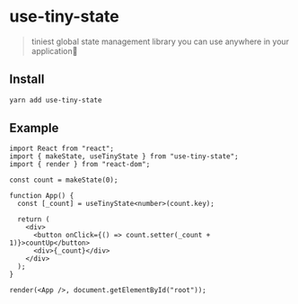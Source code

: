# use-tiny-state

> tiniest global state management library you can use anywhere in your application🤞

## Install

```bash
yarn add use-tiny-state
```

## Example

```tsx
import React from "react";
import { makeState, useTinyState } from "use-tiny-state";
import { render } from "react-dom";

const count = makeState(0);

function App() {
  const [_count] = useTinyState<number>(count.key);

  return (
    <div>
      <button onClick={() => count.setter(_count + 1)}>countUp</button>
      <div>{_count}</div>
    </div>
  );
}

render(<App />, document.getElementById("root"));
```
